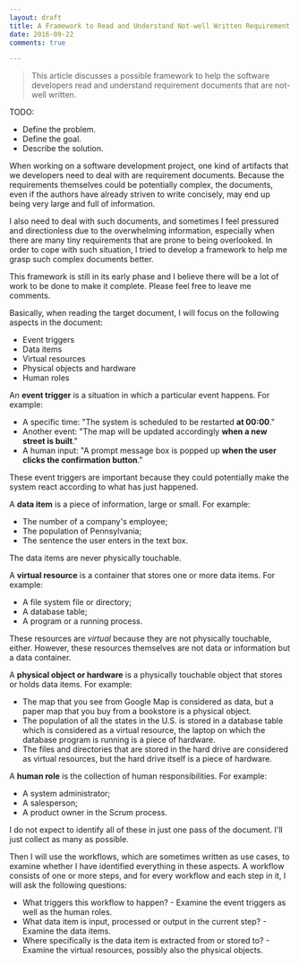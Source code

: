 ```yaml
---
layout: draft
title: A Framework to Read and Understand Not-well Written Requirement Documents
date: 2016-09-22
comments: true

---
```


> This article discusses a possible framework to help the software developers read and understand requirement documents that are not-well written.

TODO:

* Define the problem.
* Define the goal.
* Describe the solution.

When working on a software development project, one kind of artifacts that we developers need to deal with are requirement documents. Because the requirements themselves could be potentially complex, the documents, even if the authors have already striven to write concisely, may end up being very large and full of information.

I also need to deal with such documents, and sometimes I feel pressured and directionless due to the overwhelming information, especially when there are many tiny requirements that are prone to being overlooked. In order to cope with such situation, I tried to develop a framework to help me grasp such complex documents better.

This framework is still in its early phase and I believe there will be a lot of work to be done to make it complete. Please feel free to leave me comments.

Basically, when reading the target document, I will focus on the following aspects in the document:

* Event triggers
* Data items
* Virtual resources
* Physical objects and hardware
* Human roles

An **event trigger** is a situation in which a particular event happens. For example:

* A specific time: "The system is scheduled to be restarted **at 00:00**."
* Another event: "The map will be updated accordingly **when a new street is built**."
* A human input: "A prompt message box is popped up **when the user clicks the confirmation button**."

These event triggers are important because they could potentially make the system react according to what has just happened.

A **data item** is a piece of information, large or small. For example:

* The number of a company's employee;
* The population of Pennsylvania;
* The sentence the user enters in the text box.

The data items are never physically touchable.

A **virtual resource** is a container that stores one or more data items. For example:

* A file system file or directory;
* A database table;
* A program or a running process.

These resources are _virtual_ because they are not physically touchable, either. However, these resources themselves are not data or information but a data container.

A **physical object or hardware** is a physically touchable object that stores or holds data items. For example:

* The map that you see from Google Map is considered as data, but a paper map that you buy from a bookstore is a physical object.
* The population of all the states in the U.S. is stored in a database table which is considered as a virtual resource, the laptop on which the database program is running is a piece of hardware.
* The files and directories that are stored in the hard drive are considered as virtual resources, but the hard drive itself is a piece of hardware.

A **human role** is the collection of human responsibilities. For example:

* A system administrator;
* A salesperson;
* A product owner in the Scrum process.

I do not expect to identify all of these in just one pass of the document. I'll just collect as many as possible.

Then I will use the workflows, which are sometimes written as use cases, to examine whether I have identified everything in these aspects. A workflow consists of one or more steps, and for every workflow and each step in it, I will ask the following questions:

* What triggers this workflow to happen? - Examine the event triggers as well as the human roles.
* What data item is input, processed or output in the current step? - Examine the data items.
* Where specifically is the data item is extracted from or stored to? - Examine the virtual resources, possibly also the physical objects.
